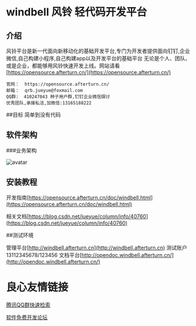 # windbell 风铃 轻代码开发平台

## 介绍
风铃平台是新一代面向新移动化的基础开发平台,专门为开发者提供面向钉钉,企业微信,自己构建小程序,自己构建app以及开发平台的基础平台
无论是个人、团队、或是企业，都能够用风铃快速开发上线。网站请看 [https://opensource.afterturn.cn/](https://opensource.afterturn.cn/)

	官网：  https://opensource.afterturn.cn/
	邮箱：  qrb.jueyue@foxmail.com
	QQ群:  410247043 种子用户群,钉钉企业微信探讨
	优秀团队,承接私活,加微信:13165188222
##目标
简单到没有代码

## 软件架构

###业务架构

![avatar](https://s2.ax1x.com/2019/06/05/VUc7Lt.png)

## 安装教程
开发指南[https://opensource.afterturn.cn/doc/windbell.html](https://opensource.afterturn.cn/doc/windbell.html)

相关文档[https://blog.csdn.net/jueyue/column/info/40760](https://blog.csdn.net/jueyue/column/info/40760)

##测试环境

管理平台[http://windbell.afterturn.cn](http://windbell.afterturn.cn)
测试账户 13112345678/123456
文档平台[http://opendoc.windbell.afterturn.cn/](http://opendoc.windbell.afterturn.cn/)

 # 良心友情链接

[腾讯QQ群快速检索](http://u.720life.cn/s/8cf73f7c)

[软件免费开发论坛](http://u.720life.cn/s/bbb01dc0)